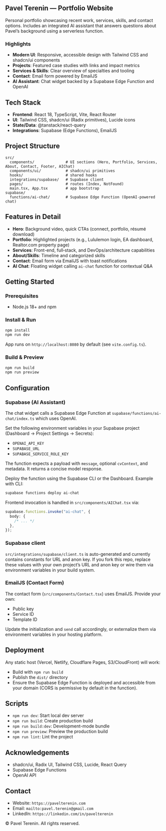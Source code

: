## Pavel Terenin — Portfolio Website

Personal portfolio showcasing recent work, services, skills, and contact options. Includes an integrated AI assistant that answers questions about Pavel’s background using a serverless function.

### Highlights

- **Modern UI**: Responsive, accessible design with Tailwind CSS and shadcn/ui components
- **Projects**: Featured case studies with links and impact metrics
- **Services & Skills**: Clear overview of specialties and tooling
- **Contact**: Email form powered by EmailJS
- **AI Assistant**: Chat widget backed by a Supabase Edge Function and OpenAI

## Tech Stack

- **Frontend**: React 18, TypeScript, Vite, React Router
- **UI**: Tailwind CSS, shadcn/ui (Radix primitives), Lucide icons
- **State/Data**: @tanstack/react-query
- **Integrations**: Supabase (Edge Functions), EmailJS

## Project Structure

```
src/
  components/              # UI sections (Hero, Portfolio, Services, About, Contact, Footer, AIChat)
  components/ui/           # shadcn/ui primitives
  hooks/                   # shared hooks
  integrations/supabase/   # Supabase client
  pages/                   # routes (Index, NotFound)
  main.tsx, App.tsx        # app bootstrap
supabase/
  functions/ai-chat/       # Supabase Edge Function (OpenAI-powered chat)
```

## Features in Detail

- **Hero**: Background video, quick CTAs (connect, portfolio, résumé download)
- **Portfolio**: Highlighted projects (e.g., Lululemon login, EA dashboard, Realtor.com property page)
- **Services**: Front-end, full‑stack, and DevOps/architecture capabilities
- **About/Skills**: Timeline and categorized skills
- **Contact**: Email form via EmailJS with toast notifications
- **AI Chat**: Floating widget calling `ai-chat` function for contextual Q&A

## Getting Started

### Prerequisites

- Node.js 18+ and npm

### Install & Run

```bash
npm install
npm run dev
```

App runs on `http://localhost:8080` by default (see `vite.config.ts`).

### Build & Preview

```bash
npm run build
npm run preview
```

## Configuration

### Supabase (AI Assistant)

The chat widget calls a Supabase Edge Function at `supabase/functions/ai-chat/index.ts` which uses OpenAI.

Set the following environment variables in your Supabase project (Dashboard → Project Settings → Secrets):

- `OPENAI_API_KEY`
- `SUPABASE_URL`
- `SUPABASE_SERVICE_ROLE_KEY`

The function expects a payload with `message`, optional `cvContext`, and metadata. It returns a concise model response.

Deploy the function using the Supabase CLI or the Dashboard. Example with CLI:

```bash
supabase functions deploy ai-chat
```

Frontend invocation is handled in `src/components/AIChat.tsx` via:

```ts
supabase.functions.invoke("ai-chat", {
  body: {
    /* ... */
  },
});
```

### Supabase client

`src/integrations/supabase/client.ts` is auto-generated and currently contains constants for URL and anon key. If you fork this repo, replace these values with your own project’s URL and anon key or wire them via environment variables in your build system.

### EmailJS (Contact Form)

The contact form (`src/components/Contact.tsx`) uses EmailJS. Provide your own:

- Public key
- Service ID
- Template ID

Update the initialization and `send` call accordingly, or externalize them via environment variables in your hosting platform.

## Deployment

Any static host (Vercel, Netlify, Cloudflare Pages, S3/CloudFront) will work:

- Build with `npm run build`
- Publish the `dist/` directory
- Ensure the Supabase Edge Function is deployed and accessible from your domain (CORS is permissive by default in the function).

## Scripts

- `npm run dev`: Start local dev server
- `npm run build`: Create production build
- `npm run build:dev`: Development-mode bundle
- `npm run preview`: Preview the production build
- `npm run lint`: Lint the project

## Acknowledgements

- shadcn/ui, Radix UI, Tailwind CSS, Lucide, React Query
- Supabase Edge Functions
- OpenAI API

## Contact

- Website: `https://pavelterenin.com`
- Email: `mailto:pavel.terenin@gmail.com`
- LinkedIn: `https://linkedin.com/in/pavelterenin`

© Pavel Terenin. All rights reserved.
